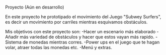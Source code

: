 Proyecto (Aún en desarrollo)

En este proyecto he prototipado el movimiento del Juego "Subwey Surfers", es decir un movimiento por carriles mientras esquivamos obstáculos.

Mis objetivos con este proyecto son:
-Hacer un escenario más elaborado
-Añadir más variedad de obstáculos y hacer que estos vayan más rapido.
-Sistema de monedas mientras corres.
-Power ups en el juego que te hagan volar, atraer todas las monedas etc.
-Menú y extras.
